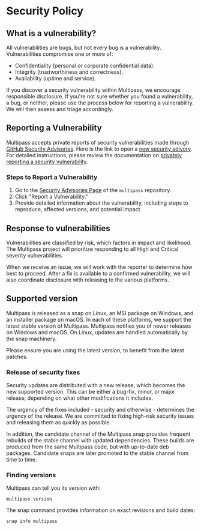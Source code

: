 # Security Policy


## What is a vulnerability?

All vulnerabilities are bugs, but not every bug is a vulnerability. Vulnerabilities compromise one or more of:

- Confidentiality (personal or corporate confidential data).
- Integrity (trustworthiness and correctness).
- Availability (uptime and service).

If you discover a security vulnerability within Multipass, we encourage responsible disclosure. 
If you're not sure whether you found a vulnerability, a bug, or neither, please use the process below for reporting a vulnerability. 
We will then assess and triage accordingly.

## Reporting a Vulnerability

Multipass accepts private reports of security vulnerabilities made through 
[GitHub Security Advisories](https://docs.github.com/en/code-security/security-advisories/working-with-repository-security-advisories/about-repository-security-advisories). 
Here is the link to open a [new security adivory](https://github.com/canonical/multipass/security/advisories/new). 
For detailed instructions, please review the documentation on [privately reporting a security vulnerability](https://docs.github.com/en/code-security/security-advisories/guidance-on-reporting-and-writing-information-about-vulnerabilities/privately-reporting-a-security-vulnerability).

### Steps to Report a Vulnerability

1. Go to the [Security Advisories Page](https://github.com/canonical/multipass/security/advisories) of the `multipass` repository.
2. Click "Report a Vulnerability."
3. Provide detailed information about the vulnerability, including steps to reproduce, affected versions, and potential impact.

## Response to vulnerabilities

Vulnerabilities are classified by risk, which factors in impact and likelihood. 
The Multipass project will prioritize responding to all High and Critical severity vulnerabilities.

When we receive an issue, we will work with the reporter to determine how best to proceed. 
After a fix is available to a confirmed vulnerability, we will also coordinate disclosure with releasing to the various platforms.

## Supported version

Multipass is released as a snap on Linux, an MSI package on Windows, and an installer package on macOS. 
In each of these platforms, we support the latest stable version of Multipass.
Multipass notifies you of newer releases on Windows and macOS.
On Linux, updates are handled automatically by the snap machinery.

Please ensure you are using the latest version, to benefit from the latest patches.

### Release of security fixes

Security updates are distributed with a new release, which becomes the new supported version.
This can be either a bug-fix, minor, or major release, depending on what other modifications it includes.

The urgency of the fixes included - security and otherwise - determines the urgency of the release.
We are committed to fixing high-risk security issues and releasing them as quickly as possible.

In addition, the candidate channel of the Multipass snap provides frequent rebuilds of the stable channel with updated dependencies.
These builds are produced from the same Multipass code, but with up-to-date deb packages.
Candidate snaps are later promoted to the stable channel from time to time.

### Finding versions

Multipass can tell you its version with:

```
multipass version
```

The snap command provides information on exact revisions and build dates:

```
snap info multipass
```
